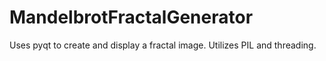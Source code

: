 MandelbrotFractalGenerator
==========================

Uses pyqt to create and display a fractal image.  Utilizes PIL and threading.